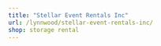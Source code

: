 ```yaml
---
title: "Stellar Event Rentals Inc"
url: /lynnwood/stellar-event-rentals-inc/
shop: storage rental
---
```

